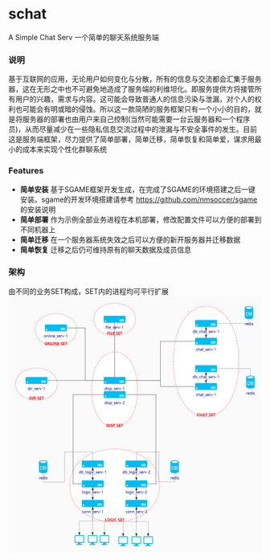 # schat
A Simple Chat Serv
一个简单的聊天系统服务端

### 说明  
基于互联网的应用，无论用户如何变化与分散，所有的信息与交流都会汇集于服务器，这在无形之中也不可避免地造成了服务端的利维坦化。即服务提供方将接管所有用户的兴趣，需求与内容。这可能会导致普通人的信息污染与泄漏，对个人的权利也可能会有明或暗的侵蚀。所以这一款简陋的服务框架只有一个小小的目的，就是将服务器的部署也由用户来自己控制(当然可能需要一台云服务器和一个程序员)，从而尽量减少在一些隐私信息交流过程中的泄漏与不安全事件的发生。目前这是服务端框架，尽力提供了简单部署，简单迁移，简单恢复和简单爱，谋求用最小的成本来实现个性化群聊系统

### Features
* **简单安装** 基于SGAME框架开发生成，在完成了SGAME的环境搭建之后一键安装。sgame的开发环境搭建请参考 https://github.com/nmsoccer/sgame 的安装说明  
* **简单部署** 作为示例全部业务进程在本机部署，修改配置文件可以方便的部署到不同机器上  
* **简单迁移** 在一个服务器系统失效之后可以方便的新开服务器并迁移数据  
* **简单恢复** 迁移之后仍可维持原有的聊天数据及成员信息  


### 架构
由不同的业务SET构成，SET内的进程均可平行扩展  
![架构](https://github.com/nmsoccer/schat/blob/master/pic/schat.jpg)



